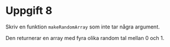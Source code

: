 # Uppgift 8

Skriv en funktion `makeRandomArray` som inte tar några argument.

Den returnerar en array med fyra olika random tal mellan 0 och 1.
